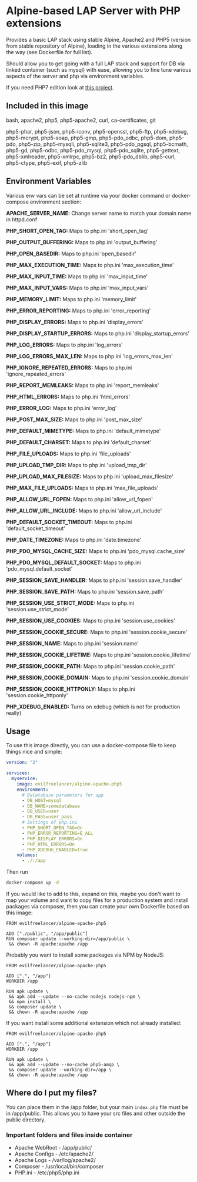 # Alpine-based LAP Server with PHP extensions

Provides a basic LAP stack using stable Alpine, Apache2 and PHP5 (version from stable repository of Alpine),
loading in the various extensions along the way (see Dockerfile for full list).

Should allow you to get going with a full LAP stack and support for DB via linked container (such as mysql)
with ease, allowing you to fine tune various aspects of the server and php via environment variables.

If you need PHP7 edition look at [this project](https://github.com/EvilFreelancer/alpine-apache-php7).

## Included in this image

bash, apache2, php5, php5-apache2, curl, ca-certificates, git

php5-phar, php5-json, php5-iconv, php5-openssl, php5-ftp, php5-xdebug,
php5-mcrypt, php5-soap, php5-gmp, php5-pdo_odbc, php5-dom, php5-pdo,
php5-zip, php5-mysqli, php5-sqlite3, php5-pdo_pgsql, php5-bcmath,
php5-gd, php5-odbc, php5-pdo_mysql, php5-pdo_sqlite, php5-gettext,
php5-xmlreader, php5-xmlrpc, php5-bz2, php5-pdo_dblib, php5-curl,
php5-ctype, php5-exif, php5-zlib

## Environment Variables

Various env vars can be set at runtime via your docker command or docker-compose environment section:

__APACHE_SERVER_NAME:__ Change server name to match your domain name in httpd.conf

__PHP_SHORT_OPEN_TAG:__ Maps to php.ini 'short_open_tag'

__PHP_OUTPUT_BUFFERING:__ Maps to php.ini 'output_buffering'

__PHP_OPEN_BASEDIR:__ Maps to php.ini 'open_basedir'

__PHP_MAX_EXECUTION_TIME:__ Maps to php.ini 'max_execution_time'

__PHP_MAX_INPUT_TIME:__ Maps to php.ini 'max_input_time'

__PHP_MAX_INPUT_VARS:__ Maps to php.ini 'max_input_vars'

__PHP_MEMORY_LIMIT:__ Maps to php.ini 'memory_limit'

__PHP_ERROR_REPORTING:__ Maps to php.ini 'error_reporting'

__PHP_DISPLAY_ERRORS:__ Maps to php.ini 'display_errors'

__PHP_DISPLAY_STARTUP_ERRORS:__ Maps to php.ini 'display_startup_errors'

__PHP_LOG_ERRORS:__ Maps to php.ini 'log_errors'

__PHP_LOG_ERRORS_MAX_LEN:__ Maps to php.ini 'log_errors_max_len'

__PHP_IGNORE_REPEATED_ERRORS:__ Maps to php.ini 'ignore_repeated_errors'

__PHP_REPORT_MEMLEAKS:__ Maps to php.ini 'report_memleaks'

__PHP_HTML_ERRORS:__ Maps to php.ini 'html_errors'

__PHP_ERROR_LOG:__ Maps to php.ini 'error_log'

__PHP_POST_MAX_SIZE:__ Maps to php.ini 'post_max_size'

__PHP_DEFAULT_MIMETYPE:__ Maps to php.ini 'default_mimetype'

__PHP_DEFAULT_CHARSET:__ Maps to php.ini 'default_charset'

__PHP_FILE_UPLOADS:__ Maps to php.ini 'file_uploads'

__PHP_UPLOAD_TMP_DIR:__ Maps to php.ini 'upload_tmp_dir'

__PHP_UPLOAD_MAX_FILESIZE:__ Maps to php.ini 'upload_max_filesize'

__PHP_MAX_FILE_UPLOADS:__ Maps to php.ini 'max_file_uploads'

__PHP_ALLOW_URL_FOPEN:__ Maps to php.ini 'allow_url_fopen'

__PHP_ALLOW_URL_INCLUDE:__ Maps to php.ini 'allow_url_include'

__PHP_DEFAULT_SOCKET_TIMEOUT:__ Maps to php.ini 'default_socket_timeout'

__PHP_DATE_TIMEZONE:__ Maps to php.ini 'date.timezone'

__PHP_PDO_MYSQL_CACHE_SIZE:__ Maps to php.ini 'pdo_mysql.cache_size'

__PHP_PDO_MYSQL_DEFAULT_SOCKET:__ Maps to php.ini 'pdo_mysql.default_socket'

__PHP_SESSION_SAVE_HANDLER:__ Maps to php.ini 'session.save_handler'

__PHP_SESSION_SAVE_PATH:__ Maps to php.ini 'session.save_path'

__PHP_SESSION_USE_STRICT_MODE:__ Maps to php.ini 'session.use_strict_mode'

__PHP_SESSION_USE_COOKIES:__ Maps to php.ini 'session.use_cookies'

__PHP_SESSION_COOKIE_SECURE:__ Maps to php.ini 'session.cookie_secure'

__PHP_SESSION_NAME:__ Maps to php.ini 'session.name'

__PHP_SESSION_COOKIE_LIFETIME:__ Maps to php.ini 'session.cookie_lifetime'

__PHP_SESSION_COOKIE_PATH:__ Maps to php.ini 'session.cookie_path'

__PHP_SESSION_COOKIE_DOMAIN:__ Maps to php.ini 'session.cookie_domain'

__PHP_SESSION_COOKIE_HTTPONLY:__ Maps to php.ini 'session.cookie_httponly'

__PHP_XDEBUG_ENABLED:__ Turns on xdebug (which is not for production really)

## Usage

To use this image directly, you can use a docker-compose file to keep things nice and simple:

```yml
version: "2"

services:
  myservice:
    image: evilfreelancer/alpine-apache-php5
    environment:
      # Datatabase parameters for app
      - DB_HOST=mysql
      - DB_NAME=somedatabase
      - DB_USER=user
      - DB_PASS=user_pass
      # Settings of php.ini
      - PHP_SHORT_OPEN_TAG=On
      - PHP_ERROR_REPORTING=E_ALL
      - PHP_DISPLAY_ERRORS=On
      - PHP_HTML_ERRORS=On
      - PHP_XDEBUG_ENABLED=true
    volumes:
      - ./:/app
```

Then run

```bash
docker-compose up -d
```

If you would like to add to this, expand on this, maybe you don't want to map your volume and want to copy files for a
production system and install packages via composer, then you can create your own Dockerfile based on this image:

```
FROM evilfreelancer/alpine-apache-php5

ADD ["./public", "/app/public"]
RUN composer update --working-dir=/app/public \
 && chown -R apache:apache /app
```

Probably you want to install some packages via NPM by NodeJS:

```
FROM evilfreelancer/alpine-apache-php5

ADD [".", "/app"]
WORKDIR /app

RUN apk update \
 && apk add --update --no-cache nodejs nodejs-npm \
 && npm install \
 && composer update \
 && chown -R apache:apache /app
```

If you want install some additional extension which not already installed:

```
FROM evilfreelancer/alpine-apache-php5

ADD [".", "/app"]
WORKDIR /app

RUN apk update \
 && apk add --update --no-cache php5-amqp \
 && composer update --working-dir=/app \
 && chown -R apache:apache /app
```

## Where do I put my files?

You can place them in the /app folder, but your main `index.php` file must be in /app/public.
This allows you to have your src files and other outside the public directory.

### Important folders and files inside container

- Apache WebRoot - /app/public/
- Apache Configs - /etc/apache2/
- Apache Logs - /var/log/apache2/
- Composer - /usr/local/bin/composer
- PHP.ini - /etc/php5/php.ini
